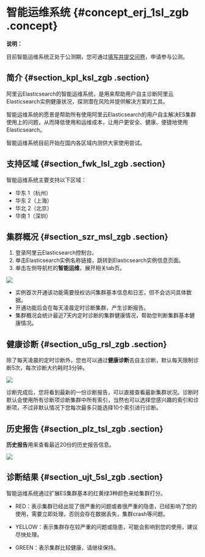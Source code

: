 # 智能运维系统 {#concept_erj_1sl_zgb .concept}

**说明：** 

目前智能运维系统正处于公测期，您可通过[填写并提交问卷](https://survey.aliyun.com/apps/zhiliao/FBEa5yTy4)，申请参与公测。

## 简介 {#section_kpl_ksl_zgb .section}

阿里云Elasticsearch的智能运维系统，是用来帮助用户自主诊断阿里云Elasticsearch实例健康状况，探测潜在风险并提供解决方案的工具。

智能运维系统的愿景是帮助所有使用阿里云Elasticsearch的用户自主解决ES集群使用上的问题，从而降低使用和运维成本，让用户更安全、健康、便捷地使用Elasticsearch。

智能运维系统目前开始在国内各区域内测供大家使用尝试。

## 支持区域 {#section_fwk_lsl_zgb .section}

智能运维系统主要支持以下区域：

-   华东 1（杭州）
-   华东 2（上海）
-   华北 2（北京）
-   华南 1（深圳）

## 集群概况 {#section_szr_msl_zgb .section}

1.  登录阿里云Elasticsearch控制台。
2.  单击Elasticsearch实例名称链接，跳转到Elasticsearch实例信息页面。
3.  单击左侧导航栏的**智能运维**，展开相关tab页。

![](http://static-aliyun-doc.oss-cn-hangzhou.aliyuncs.com/assets/img/134325/155305120039969_zh-CN.png)

-   实例首次开通该功能需要授权访问集群基本信息和日志，但不会访问具体数据。
-   开通功能后会在每天凌晨定时诊断集群，产生诊断报告。
-   集群概况会统计最近7天内定时诊断的集群健康情况，帮助您判断集群基本健康情况。

## 健康诊断 {#section_u5g_rsl_zgb .section}

除了每天凌晨的定时诊断外，您也可以通过**健康诊断**去自主诊断，默认每天限制诊断5次，每次诊断大约耗时3分钟。

![](http://static-aliyun-doc.oss-cn-hangzhou.aliyuncs.com/assets/img/134325/155305120039970_zh-CN.png)

诊断完成后，您将看到最新的一份诊断报告，可以直接查看最新集群状况。诊断时默认会使用所有诊断项诊断集群中所有索引，当然也可以选择您感兴趣的索引和诊断项，不过非默认情况下您每次最多只能选择10个索引进行诊断。

## 历史报告 {#section_plz_tsl_zgb .section}

**历史报告**用来查看最近20份的历史报告信息。

![](http://static-aliyun-doc.oss-cn-hangzhou.aliyuncs.com/assets/img/134325/155305120039972_zh-CN.png)

## 诊断结果 {#section_ujt_5sl_zgb .section}

智能运维系统通过扩展ES集群基本的红黄绿3种颜色来给集群打分。

-   RED：表示集群已经出现了很严重的问题或者很严重的隐患，已经影响了您的使用，需要立即处理，否则会存在数据丢失，集群crash等问题。

-   YELLOW：表示集群存在较严重的问题或隐患，可能会影响到您的使用，建议尽快处理。

-   GREEN：表示集群比较健康，请继续保持。


